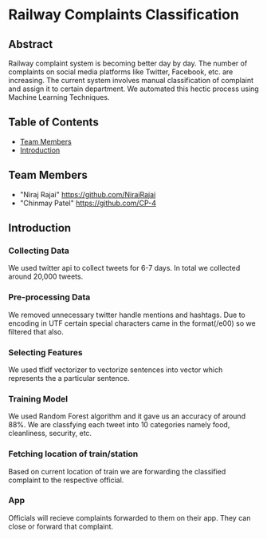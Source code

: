 # Railway Complaints Classification

## **Abstract**
Railway complaint system is becoming better day by day. The number of complaints on social media platforms like Twitter, Facebook, etc. are increasing. The current system involves manual classification of complaint and assign it to certain department. We automated this hectic process using Machine Learning Techniques.

## Table of Contents

* [Team Members](#team-members)
* [Introduction](#introduction)

## <a name="team-members"></a>Team Members
* "Niraj Rajai" <https://github.com/NirajRajai>
* "Chinmay Patel" <https://github.com/CP-4>

## <a name="introduction"></a>Introduction

### Collecting Data
We used twitter api to collect tweets for 6-7 days. In total we collected around 20,000 tweets.
### Pre-processing Data
We removed unnecessary twitter handle mentions and hashtags. Due to encoding in UTF certain special characters came in the format(/e00) so we filtered that also.
### Selecting Features
We used tfidf vectorizer to vectorize sentences into vector which represents the a particular sentence.
### Training Model
We used Random Forest algorithm and it gave us an accuracy of around 88%. We are classfying each tweet into 10 categories namely food, cleanliness, security, etc.
### Fetching location of train/station
Based on current location of train we are forwarding the classified complaint to the respective official.
### App
Officials will recieve complaints forwarded to them on their app. They can close or forward that complaint.
